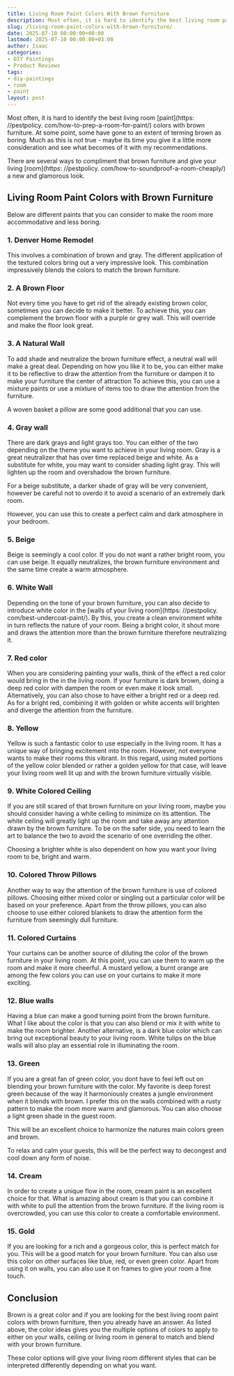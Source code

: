 ```yaml
---
title: Living Room Paint Colors With Brown Furniture
description: Most often, it is hard to identify the best living room paint colors with brown furniture . At some point, some have gone to an extent of terming brown as...
slug: /living-room-paint-colors-with-brown-furniture/
date: 2025-07-10 00:00:00+00:00
lastmod: 2025-07-10 00:00:00+03:00
author: Isaac
categories:
- DIY Paintings
- Product Reviews
tags:
- diy-paintings
- room
- paint
layout: post
---
```


Most often, it is hard to identify the best living room [paint](https: //pestpolicy. com/how-to-prep-a-room-for-paint/) colors with brown furniture. At some point, some have gone to an extent of terming brown as boring. Much as this is not true - maybe its time you give it a little more consideration and see what becomes of it with my recommendations.

There are several ways to compliment that brown furniture and give your living [room](https: //pestpolicy. com/how-to-soundproof-a-room-cheaply/) a new and glamorous look.

##  **Living Room Paint Colors with Brown Furniture**

Below are different paints that you can consider to make the room more accommodative and less boring.

###  1. Denver Home Remodel

This involves a combination of brown and gray. The different application of the textured colors bring out a very impressive look. This combination impressively blends the colors to match the brown furniture.

###  2. A Brown Floor

Not every time you have to get rid of the already existing brown color, sometimes you can decide to make it better. To achieve this, you can complement the brown floor with a purple or grey wall. This will override and make the floor look great.

###  3. A Natural Wall

To add shade and neutralize the brown furniture effect, a neutral wall will make a great deal. Depending on how you like it to be, you can either make it to be reflective to draw the attention from the furniture or dampen it to make your furniture the center of attraction To achieve this, you can use a mixture paints or use a mixture of items too to draw the attention from the furniture.

A woven basket a pillow are some good additional that you can use.

###  4. Gray wall

There are dark grays and light grays too. You can either of the two depending on the theme you want to achieve in your living room. Gray is a great neutralizer that has over time replaced beige and white. As a substitute for white, you may want to consider shading light gray. This will lighten up the room and overshadow the brown furniture.

For a beige substitute, a darker shade of gray will be very convenient, however be careful not to overdo it to avoid a scenario of an extremely dark room.

However, you can use this to create a perfect calm and dark atmosphere in your bedroom.

###  5. Beige

Beige is seemingly a cool color. If you do not want a rather bright room, you can use beige. It equally neutralizes, the brown furniture environment and the same time create a warm atmosphere.

###  6. White Wall

Depending on the tone of your brown furniture, you can also decide to introduce white color in the [walls of your living room](https: //pestpolicy. com/best-undercoat-paint/). By this, you create a clean environment white in turn reflects the nature of your room. Being a bright color, it shout more and draws the attention more than the brown furniture therefore neutralizing it.

###  7. Red color

When you are considering painting your walls, think of the effect a red color would bring in the in the living room. If your furniture is dark brown, doing a deep red color with dampen the room or even make it look small. Alternatively, you can also chose to have either a bright red or a deep red. As for a bright red, combining it with golden or white accents will brighten and diverge the attention from the furniture.

###  8. Yellow

Yellow is such a fantastic color to use especially in the living room. It has a unique way of bringing excitement into the room. However, not everyone wants to make their rooms this vibrant. In this regard, using muted portions of the yellow color blended or rather a golden yellow for that case, will leave your living room well lit up and with the brown furniture virtually visible.

###  9. White Colored Ceiling

If you are still scared of that brown furniture on your living room, maybe you should consider having a white ceiling to minimize on its attention. The white ceiling will greatly light up the room and take away any attention drawn by the brown furniture. To be on the safer side, you need to learn the art to balance the two to avoid the scenario of one overriding the other.

Choosing a brighter white is also dependent on how you want your living room to be, bright and warm.

###  10. Colored Throw Pillows

Another way to way the attention of the brown furniture is use of colored pillows. Choosing either mixed color or singling out a particular color will be based on your preference. Apart from the throw pillows, you can also choose to use either colored blankets to draw the attention form the furniture from seemingly dull furniture.

###  11. Colored Curtains

Your curtains can be another source of diluting the color of the brown furniture in your living room. At this point, you can use them to warm up the room and make it more cheerful. A mustard yellow, a burnt orange are among the few colors you can use on your curtains to make it more exciting.

###  12. Blue walls

Having a blue can make a good turning point from the brown furniture. What I like about the color is that you can also blend or mix it with white to make the room brighter. Another alternative, is a dark blue color which can bring out exceptional beauty to your living room. White tulips on the blue walls will also play an essential role in illuminating the room.

###  13. Green

If you are a great fan of green color, you dont have to feel left out on blending your brown furniture with the color. My favorite is deep forest green because of the way it harmoniously creates a jungle environment when it blends with brown. I prefer this on the walls combined with a rusty pattern to make the room more warm and glamorous. You can also choose a light green shade in the guest room.

This will be an excellent choice to harmonize the natures main colors green and brown.

To relax and calm your guests, this will be the perfect way to decongest and cool down any form of noise.

###  14. Cream

In order to create a unique flow in the room, cream paint is an excellent choice for that. What is amazing about cream is that you can combine it with white to pull the attention from the brown furniture. If the living room is overcrowded, you can use this color to create a comfortable environment.

###  15. Gold

If you are looking for a rich and a gorgeous color, this is perfect match for you. This will be a good match for your brown furniture. You can also use this color on other surfaces like blue, red, or even green color. Apart from using it on walls, you can also use it on frames to give your room a fine touch.

##  Conclusion

Brown is a great color and if you are looking for the best living room paint colors with brown furniture, then you already have an answer. As listed above, the color ideas gives you the multiple options of colors to apply to either on your walls, ceiling or living room in general to match and blend with your brown furniture.

These color options will give your living room different styles that can be interpreted differently depending on what you want.
